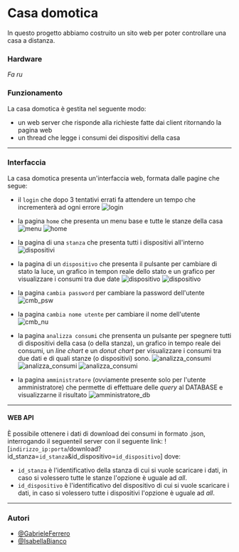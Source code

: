 # Casa domotica

In questo progetto abbiamo costruito un sito web per poter controllare una casa a distanza.

### Hardware
_Fa ru_

### Funzionamento

La casa domotica è gestita nel seguente modo:
- un web server che risponde alla richieste fatte dai client ritornando la pagina web
- un thread che legge i consumi dei dispositivi della casa

---

### Interfaccia
La casa domotica presenta un'interfaccia web, formata dalle pagine che segue:
- il `login` che dopo 3 tentativi errati fa attendere un tempo che incrementerà ad ogni errore
 ![login](./foto/login.png)
 
- la pagina `home` che presenta un menu base e tutte le stanze della casa
 ![menu](./foto/menu.png)
 ![home](./foto/home.png)

- la pagina di una `stanza` che presenta tutti i dispositivi all'interno
![dispositivi](./foto/dispositivi.png)

- la pagina di un `dispositivo` che presenta il pulsante per cambiare di stato la luce, un grafico in tempon reale dello stato e un grafico per visualizzare i consumi tra due date
![dispositivo](./foto/dispositivo_1.png)
![dispositivo](./foto/dispositivo_2.png)

- la pagina `cambia password` per cambiare la password dell'utente
![cmb_psw](./foto/cambia_password.png)

- la pagina `cambia nome utente` per cambiare il nome dell'utente
![cmb_nu](./foto/cambia_nomeutente.png)

- la pagina `analizza consumi` che prensenta un pulsante per spegnere tutti di dispositivi della casa (o della stanza), un grafico in tempo reale dei consumi, un _line chart_ e un _donut chart_ per visualizzare i consumi tra due dati e di quali stanze (o dispositivi) sono.
![analizza_consumi](./foto/analizza_consumi_1.png)
![analizza_consumi](./foto/analizza_consumi_2.png)
![analizza_consumi](./foto/analizza_consumi_3.png)

- la pagina `amministratore` (ovviamente presente solo per l'utente amministratore) che permette di effettuare delle _query_ al DATABASE e visualizzarne il risultato
![amministratore_db](./foto/amministratore_db.png)

---

#### WEB API
È possibile ottenere i dati di download dei consumi in formato .json, interrogando il seguenteil server con il seguente link:
    ![`indirizzo_ip:porta`/download?id_stanza=`id_stanza`&id_dispositivo=`id_dispositivo`]
dove:
- `id_stanza` è l'identificativo della stanza di cui si vuole scaricare i dati, in caso si volessero tutte le stanze l'opzione è uguale ad _all_.
- `id_dispositivo` è l'identificativo del dispositivo di cui si vuole scaricare i dati, in caso si volessero tutte i dispositivi l'opzione è uguale ad _all_.

---

### Autori
- [@GabrieleFerrero](https://github.com/GabrieleFerrero)
- [@IsabellaBianco](https://github.com/IsabellaBianco)


